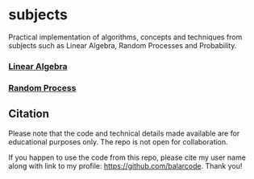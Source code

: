 # subjects
Practical implementation of algorithms, concepts and techniques from subjects such as Linear Algebra, Random Processes and Probability.

### [Linear Algebra](https://github.com/balarcode/subjects/tree/main/linear_algebra)

### [Random Process](https://github.com/balarcode/subjects/tree/main/random_process)

## Citation

Please note that the code and technical details made available are for educational purposes only. The repo is not open for collaboration.

If you happen to use the code from this repo, please cite my user name along with link to my profile: https://github.com/balarcode. Thank you!
